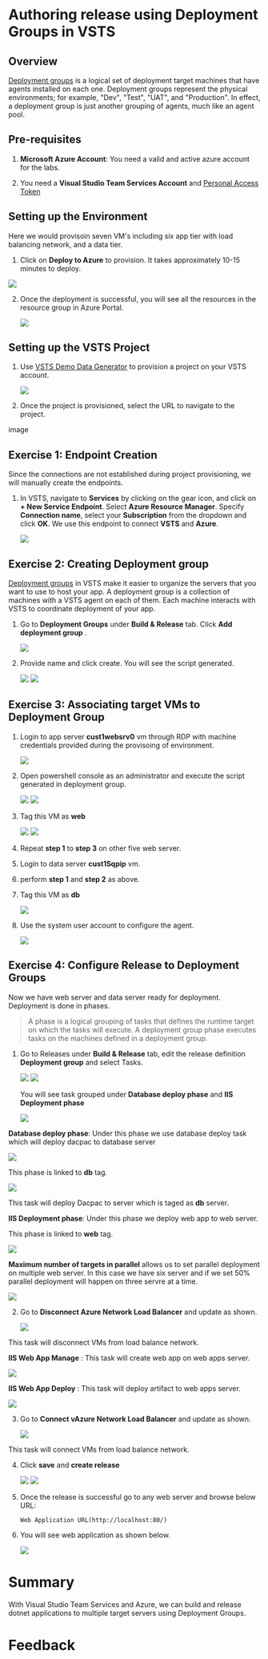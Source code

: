 # Authoring release using Deployment Groups in VSTS

## Overview

 [Deployment groups](https://docs.microsoft.com/en-us/vsts/build-release/concepts/definitions/release/deployment-groups/) is a logical set of deployment target machines that have agents installed on each one. Deployment groups represent the physical environments; for example, "Dev", "Test", "UAT", and "Production". In effect, a deployment group is just another grouping of agents, much like an agent pool.

## Pre-requisites

1. **Microsoft Azure Account**: You need a valid and active azure account for the labs.

2.  You need a **Visual Studio Team Services Account** and <a href="https://docs.microsoft.com/en-us/vsts/accounts/use-personal-access-tokens-to-authenticate">Personal Access Token</a>



## Setting up the Environment
Here we would provisoin seven VM's including six app tier with load balancing network, and a data tier.

1. Click on **Deploy to Azure** to provision. It takes approximately 10-15 minutes to deploy.                                                                 
<a href="https://portal.azure.com/#create/Microsoft.Template/uri/https%3A%2F%2Fraw.githubusercontent.com%2FMicrosoft%2FVSTS-DevOps-Labs%2Fdeploymentgroups%2Farmtemplates%2Fazurewebsqldeploy.json" target="_blank">
<img src="http://azuredeploy.net/deploybutton.png"/>
</a>

2. Once the deployment is successful, you will see all the resources in the resource group in Azure Portal.
   
   <img src="images/resources.png">




## Setting up the VSTS Project

1. Use <a href="">VSTS Demo Data Generator</a> to provision a project on your VSTS account.

   <img src="images/vstsdemogen.png">

2. Once the project is provisioned, select the URL to navigate to the project.

image

## Exercise 1: Endpoint Creation

Since the connections are not established during project provisioning, we will manually create the endpoints.

1. In VSTS, navigate to **Services** by clicking on the gear icon, and click on **+ New Service Endpoint**. Select **Azure Resource Manager**. Specify **Connection name**, select your **Subscription** from the dropdown and click **OK**. We use this endpoint to connect **VSTS** and **Azure**.

   <img src="images/service_endpoint.png"> 

## Exercise 2: Creating Deployment group

[Deployment groups](https://docs.microsoft.com/en-us/vsts/build-release/concepts/definitions/release/deployment-groups/) in VSTS make it easier to organize the servers that you want to use to host your app. A deployment group is a collection of machines with a VSTS agent on each of them. Each machine interacts with VSTS to coordinate deployment of your app.

1. Go to **Deployment Groups** under **Build & Release** tab. Click **Add deployment group** .

   <img src="images/add_deploymentgroup.png"> 

2. Provide name and click create. You will see the script generated.

   <img src="images/name_dg.png"> 


   <img src="images/script_dg.png"> 

## Exercise 3: Associating target VMs to Deployment Group

1. Login to app server **cust1websrv0** vm  through RDP with machine credentials provided during the provisoing of environment.

   <img src="images/rdp.png"> 

2. Open powershell console as an administrator  and execute the script generated in deployment group.

   <img src="images/powershell.png"> 

   <img src="images/powershell_agent.png">

3. Tag this VM as **web**
   
    <img src="images/powershell_web.png"> 

    <img src="images/powershell_complete.png"> 
  
3. Repeat **step 1** to **step 3** on other five web server.

4. Login to data server  **cust1Sqpip** vm.

5. perform **step 1** and **step 2** as above.

6. Tag this VM as **db**
  
   <img src="images/powershell_db.png"> 
       
7. Use the system user account to configure the agent.

   <img src="images/powershell_user.png"> 



## Exercise 4: Configure Release to Deployment Groups
 Now we have web server and data server ready for deployment. Deployment is done in phases.  

 > A phase is a logical grouping of tasks that defines the runtime target on which the tasks will execute. A deployment group phase executes tasks on the machines defined in a deployment group.

1. Go to Releases under **Build & Release** tab, edit the release definition **Deployment group** and select Tasks.

    <img src="images/release_tab.png"> 


     
    <img src="images/task.png"> 
 
   You will see task grouped under **Database deploy phase** and **IIS Deployment phase**

   <img src="images/phases.png"> 

**Database deploy phase**: Under this phase we use database deploy task which will deploy dacpac to database server 
    
<img src="images/dacpac.png">

This phase is linked to **db** tag.

<img src="images/db_tag.png">

This task will deploy Dacpac to server which is taged as **db** server.

**IIS Deployment phase**: Under this phase we deploy web app to web server.

This phase is linked to **web** tag.

<img src="images/iis.png">

**Maximum number of targets in parallel** allows us to set parallel deployment on multiple web server. In this case we have six server and if we set 50% parallel deployment will happen  on three servre at a time.

   <img src="images/targets.png">
 

2. Go to **Disconnect Azure Network Load Balancer** and update as shown.

   <img src="images/disconnect_lb.png">

This task will disconnect VMs from load balance network.

 **IIS Web App Manage** : This task will create web app on web apps server.

 <img src="images/web_manage.png">

**IIS Web App Deploy** : This task will deploy artifact to web apps server.

<img src="images/web_app.png">

3.  Go to **Connect vAzure Network Load Balancer** and update as shown.

    <img src="images/connect_lb.png">

This task will connect VMs from load balance network.

4. Click **save** and **create release**


   <img src="images/save.png">  

   <img src="images/create_release.png">


5. Once the release is successful go to any web server and browse below URL:


       Web Application URL(http://localhost:80/)

7. You will see web application as shown below.

   <img src="images/application.png">

  

# Summary

With Visual Studio Team Services and Azure, we can build and release dotnet applications to multiple target servers using Deployment Groups.

# Feedback
